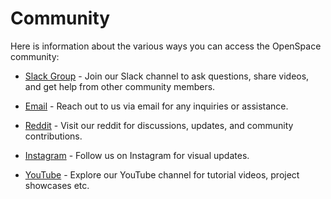 # Community

Here is information about the various ways you can access the OpenSpace community:

* [Slack Group](https://app.slack.com/client/T667GT03H/C055D75TJ9K) - Join our Slack channel to ask questions, share videos, and get help from other community members.

* [Email](mailto:support@openspaceproject.com) - Reach out to us via email for any inquiries or assistance.

* [Reddit](https://www.reddit.com/r/OpenSpaceProject/) - Visit our reddit for discussions, updates, and community contributions.

* [Instagram](https://www.instagram.com/openspaceproj/) - Follow us on Instagram for visual updates.

* [YouTube](https://www.youtube.com/c/openspacesoftware) - Explore our YouTube channel for tutorial videos, project showcases etc.